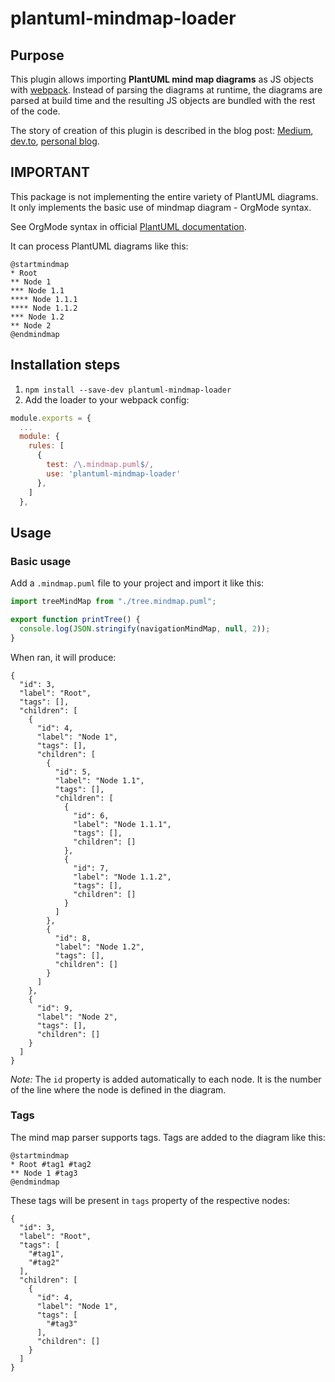 # plantuml-mindmap-loader

## Purpose

This plugin allows importing **PlantUML mind map diagrams** as JS objects with [webpack](https://webpack.js.org). Instead of parsing the diagrams at runtime, the diagrams are parsed at build time and the resulting JS objects are bundled with the rest of the code.

The story of creation of this plugin is described in the blog post: [Medium](https://hopefullysurprising.medium.com/building-a-typescript-compatible-webpack-loader-a-plantuml-mind-map-example-c0b3ec9bc033), [dev.to](https://dev.to/hopefully_surprising/building-a-typescript-compatible-webpack-loader-a-plantuml-mind-map-example-49jl), [personal blog](https://hopefullysurprising.com/custom-webpack-loader-plantuml-mindmap/).

## IMPORTANT

This package is not implementing the entire variety of PlantUML diagrams. It only implements the basic use of mindmap diagram - OrgMode syntax.

See OrgMode syntax in official [PlantUML documentation](https://plantuml.com/mindmap-diagram).

It can process PlantUML diagrams like this:

```
@startmindmap
* Root
** Node 1
*** Node 1.1
**** Node 1.1.1
**** Node 1.1.2
*** Node 1.2
** Node 2
@endmindmap
```

## Installation steps

1. `npm install --save-dev plantuml-mindmap-loader`
2. Add the loader to your webpack config:

```javascript
module.exports = {
  ...
  module: {
    rules: [
      {
        test: /\.mindmap.puml$/,
        use: 'plantuml-mindmap-loader'
      },
    ]
  },
```

## Usage

### Basic usage

Add a `.mindmap.puml` file to your project and import it like this:

```javascript
import treeMindMap from "./tree.mindmap.puml";

export function printTree() {
  console.log(JSON.stringify(navigationMindMap, null, 2));
}
```

When ran, it will produce:

```
{
  "id": 3,
  "label": "Root",
  "tags": [],
  "children": [
    {
      "id": 4,
      "label": "Node 1",
      "tags": [],
      "children": [
        {
          "id": 5,
          "label": "Node 1.1",
          "tags": [],
          "children": [
            {
              "id": 6,
              "label": "Node 1.1.1",
              "tags": [],
              "children": []
            },
            {
              "id": 7,
              "label": "Node 1.1.2",
              "tags": [],
              "children": []
            }
          ]
        },
        {
          "id": 8,
          "label": "Node 1.2",
          "tags": [],
          "children": []
        }
      ]
    },
    {
      "id": 9,
      "label": "Node 2",
      "tags": [],
      "children": []
    }
  ]
}
```

*Note:* The `id` property is added automatically to each node. It is the number of the line where the node is defined in the diagram.

### Tags

The mind map parser supports tags. Tags are added to the diagram like this:

```
@startmindmap
* Root #tag1 #tag2
** Node 1 #tag3
@endmindmap
```

These tags will be present in `tags` property of the respective nodes:

```
{
  "id": 3,
  "label": "Root",
  "tags": [
    "#tag1",
    "#tag2"
  ],
  "children": [
    {
      "id": 4,
      "label": "Node 1",
      "tags": [
        "#tag3"
      ],
      "children": []
    }
  ]
}
```
